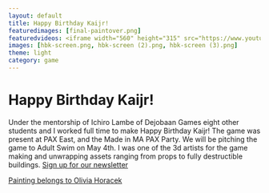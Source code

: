 ```yaml
---
layout: default
title: Happy Birthday Kaijr!
featuredimages: [final-paintover.png]
featuredvideos: <iframe width="560" height="315" src="https://www.youtube.com/embed/mgxDuZaSL1c" frameborder="0" allowfullscreen></iframe>
images: [hbk-screen.png, hbk-screen (2).png, hbk-screen (3).png]
theme: light
category: game
---
```


# Happy Birthday Kaijr!

Under the mentorship of Ichiro Lambe of Dejobaan Games eight other students and I worked full time to make Happy Birthday Kaijr! The game was present at PAX East, and the Made in MA PAX Party. We will be pitching the game to Adult Swim on May 4th. I was one of the 3d artists for the game making and unwrapping assets ranging from props to fully destructible buildings. [Sign up for our newsletter](http://kaiju.zone/)

[Painting belongs to Olivia Horacek](https://roselinath.artstation.com/)
